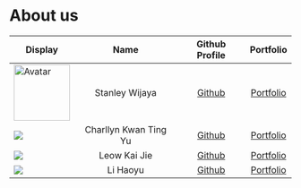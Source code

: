 # About us

| Display                                              |         Name          | Github Profile |              Portfolio               |
|------------------------------------------------------|:---------------------:|:--------------:|:------------------------------------:|
| <img src="https://avatars.githubusercontent.com/u/110610562?v=4" alt="Avatar" width="100" height="100">|    Stanley Wijaya     | [Github](https://github.com/StanleyW00) |  [Portfolio](docs/team/stanleyw00.md)   |
| ![](https://via.placeholder.com/100.png?text=Photo)  | Charllyn Kwan Ting Yu | [Github](https://github.com/) | [Portfolio]() |
| ![](https://via.placeholder.com/100.png?text=Photo)  |     Leow Kai Jie      | [Github](https://github.com/) |  [Portfolio]()   |
| ![](https://via.placeholder.com/100.png?text=Photo)  |       Li Haoyu        | [Github](https://github.com/) |  [Portfolio]()   |
